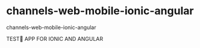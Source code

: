 # channels-web-mobile-ionic-angular
channels-web-mobile-ionic-angular

TEST🚀 APP FOR IONIC AND ANGULAR
